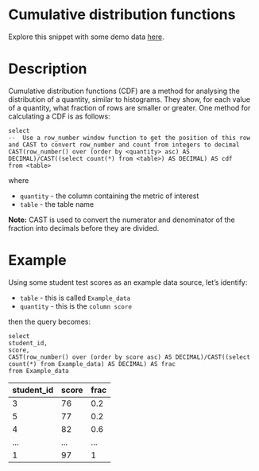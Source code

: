 # Cumulative distribution functions

Explore this snippet with some demo data [here](https://count.co/n/ANpwFTvhnWT?vm=e).

# Description

Cumulative distribution functions (CDF) are a method for analysing the distribution of a quantity, similar to histograms. They show, for each value of a quantity, what fraction of rows are smaller or greater.
One method for calculating a CDF is as follows:

```
select 
--  Use a row_number window function to get the position of this row and CAST to convert row_number and count from integers to decimal
CAST(row_number() over (order by <quantity> asc) AS DECIMAL)/CAST((select count(*) from <table>) AS DECIMAL) AS cdf
from <table>
```

where

* `quantity` - the column containing the metric of interest
* `table` - the table name

**Note:** CAST is used to convert the numerator and denominator of the fraction into decimals before they are divided. 

# Example

Using some student test scores as an example data source, let’s identify:

* `table` - this is called `Example_data`
* `quantity` - this is the `column score`

then the query becomes:

```
select 
student_id, 
score, 
CAST(row_number() over (order by score asc) AS DECIMAL)/CAST((select count(*) from Example_data) AS DECIMAL) AS frac
from Example_data
```

|student_id|score|frac|
|---|---|---|
|3|76|0.2|
|5|77|0.2|
|4|82|0.6|
|...|...|...|
|1|97|1|
